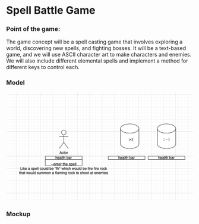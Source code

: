 # Spell Battle Game
### Point of the game:
The game concept will be a spell casting game that involves exploring a world, discovering new spells, and fighting bosses. It will be a text-based game, and we will use ASCII character art to make characters and enemies. We will also include different elemental spells and implement a method for different keys to control each.

### Model
![SpellBattleGame Model](https://github.com/MisterNo0ne/PythonGroupTwoA2Prog/blob/main/images/modckup.png?raw=true)

### Mockup
